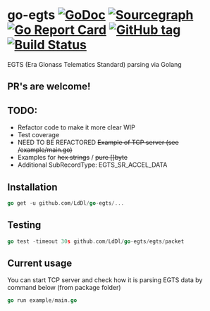 # go-egts [![GoDoc](https://godoc.org/github.com/LdDl/go-egts?status.svg)](https://godoc.org/github.com/LdDl/go-egts) [![Sourcegraph](https://sourcegraph.com/github.com/LdDl/go-egts/-/badge.svg)](https://sourcegraph.com/github.com/LdDl/go-egts?badge) [![Go Report Card](https://goreportcard.com/badge/github.com/LdDl/go-egts)](https://goreportcard.com/report/github.com/LdDl/go-egts) [![GitHub tag](https://img.shields.io/github/tag/LdDl/go-egts.svg)](https://github.com/LdDl/go-egts/releases) [![Build Status](https://travis-ci.com/LdDl/go-egts.svg?branch=master)](https://travis-ci.com/LdDl/go-egts)
EGTS (Era Glonass Telematics Standard) parsing via Golang

## PR's are welcome!

## TODO:
* Refactor code to make it more clear WIP
* Test coverage
* NEED TO BE REFACTORED ~~Example of TCP server (see /example/main.go)~~
* Examples for ~~hex strings~~ / ~~pure []byte~~
* Additional SubRecordType: EGTS_SR_ACCEL_DATA

## Installation
```go
go get -u github.com/LdDl/go-egts/...
```

## Testing
```go
go test -timeout 30s github.com/LdDl/go-egts/egts/packet
```

## Current usage
You can start TCP server and check how it is parsing EGTS data by command below (from package folder)
```go
go run example/main.go
```
